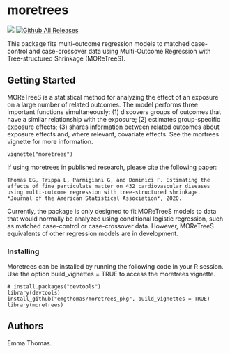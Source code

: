 # moretrees

![](https://travis-ci.org/IQSS/moretrees.svg?branch=master) [![Github All Releases](https://img.shields.io/github/downloads/IQSS/moretrees/total.svg)]()

This package fits multi-outcome regression models to matched case-control and case-crossover data using Multi-Outcome Regression
with Tree-structured Shrinkage (MOReTreeS).

## Getting Started

MOReTreeS is a statistical method for analyzing the effect of an exposure on a large number of related outcomes.
The model performs three important functions simultaneously: (1) discovers groups of outcomes that have a similar relationship with the exposure;
(2) estimates group-specific exposure effects; (3) shares information between related outcomes about exposure effects and, where
relevant, covariate effects.
See the mortrees vignette for more information.

```{r}
vignette("moretrees")
```

If using moretrees in published research, please cite the following paper:

    Thomas EG, Trippa L, Parmigiani G, and Dominici F. Estimating the effects of fine particulate matter on 432 cardiovascular diseases using multi-outcome regression with tree-structured shrinkage. *Journal of the American Statistical Association*, 2020.

Currently, the package is only designed to fit MOReTreeS models to data that would normally be analyzed using conditional logistic regression, such as matched case-control or case-crossover data.
However, MOReTreeS equivalents of other regression models are in development.

### Installing

Moretrees can be installed by running the following code in your R session.
Use the option build_vignettes = TRUE to access the moretrees vignette.

```{r}
# install.packages("devtools")
library(devtools)
install_github("emgthomas/moretrees_pkg", build_vignettes = TRUE)
library(moretrees)
```

## Authors

Emma Thomas.
